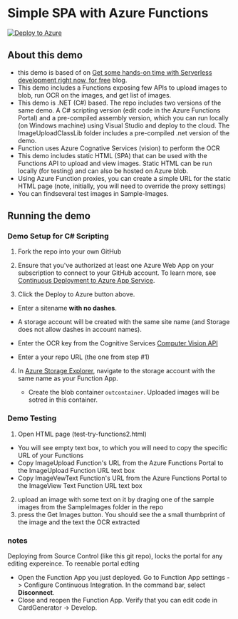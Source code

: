# Simple SPA with Azure Functions

<a href="https://portal.azure.com/#create/Microsoft.Template/uri/https%3A%2F%2Fraw.githubusercontent.com%2Fyochay%2FImageUploadSpaWithAzFunc%2Fmaster%2Fazuredeploy.json" target="_blank">![Deploy to Azure](http://azuredeploy.net/deploybutton.png)</a>

## About this demo
* this demo is based of on [Get some hands-on time with Serverless development right now, for free](https://blogs.msdn.microsoft.com/appserviceteam/2016/10/04/get-some-hands-on-time-with-serverless-development-right-now-for-free/) blog.
* This demo includes a Functions exposing few APIs to upload images to blob, run OCR on the images, and get list of images.
* This demo is .NET (C#) based. The repo includes two versions of the same demo. A C# scripting version (edit code in the Azure Functions Portal) and a pre-compiled assembly version, which you can run locally (on Windows machine) using Visual Studio and deploy to the cloud. The ImageUploadClassLib folder includes a pre-compiled .net version of the demo.
* Function uses Azure Cognative Services (vision) to perform the OCR
* This demo includes static HTML (SPA) that can be used with the Functions API to upload and view images. Static HTML can be run locally (for testing) and can also be hosted on Azure blob.
* Using Azure Function proxies, you can create a simple URL for the static HTML page (note, initially, you will need to override the proxy settings)
* You can findseveral test images in Sample-Images.

## Running the demo

### Demo Setup for C# Scripting 

1. Fork the repo into your own GitHub

2. Ensure that you've authorized at least one Azure Web App on your subscription to connect to your GitHub account. To learn more, see [Continuous Deployment to Azure App Service](https://azure.microsoft.com/en-us/documentation/articles/app-service-continuous-deployment/).

3. Click the Deploy to Azure button above. 
  
  * Enter a sitename **with no dashes**. 
  
  * A storage account will be created with the same site name (and Storage does not allow dashes in account names).
  
  * Enter the OCR key from the Cognitive Services [Computer Vision API](https://www.microsoft.com/cognitive-services/en-us/https://www.microsoft.com/cognitive-services/en-us/computer-vision-api)

  * Enter a your repo URL (the one from step #1)

4. In [Azure Storage Explorer](http://storageexplorer.com/), navigate to the storage account with the same name as your Function App.
   
   * Create the blob container `outcontainer`. Uploaded images will be sotred in this container.

### Demo Testing
1. Open HTML page (test-try-functions2.html)
* You will see empty text box, to which you will need to copy the specific URL of your Functions
* Copy ImageUpload Function's URL from the Azure Functions Portal to the ImageUpload Function URL text box
* Copy ImageVewText Function's URL from the Azure Functions Portal to the ImageView Text Function URL text box

2. upload an image with some text on it by draging one of the sample images from the SampleImages folder in the repo
3. press the Get Images button. You should see the a small thumbprint of the image and the text the OCR extracted


### notes
Deploying from Source Control (like this git repo), locks the portal for any editing expereince. To reenable portal edting 
* Open the Function App you just deployed. Go to Function App settings -> Configure Continuous Integration. In the command bar, select **Disconnect**.
* Close and reopen the Function App. Verify that you can edit code in CardGenerator -> Develop.
